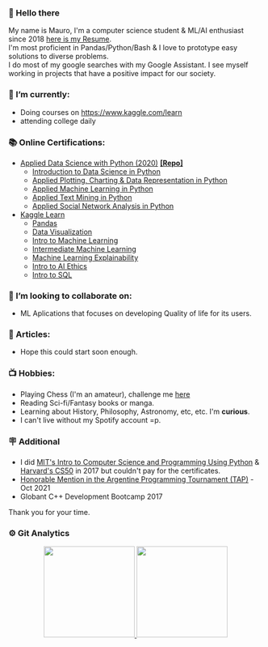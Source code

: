 ### 👋 Hello there 

My name is Mauro, I'm a computer science student & ML/AI enthusiast since 2018 [here is my Resume](https://drive.google.com/file/d/1thgw1yjKJ5hwbfpe0LqYN6WwvN_PQ7Z-/view?usp=sharing).  
I'm most proficient in Pandas/Python/Bash & I love to prototype easy solutions to diverse problems.  
I do most of my google searches with my Google Assistant.
I see myself working in projects that have a positive impact for our society.  

### 🌱 I’m currently:
  - Doing courses on https://www.kaggle.com/learn  
  - attending college daily
  
### 📚 Online Certifications:
  - [Applied Data Science with Python (2020)](https://www.coursera.org/account/accomplishments/specialization/SEYQ8JB5G94B) [**[Repo]**](https://github.com/MauroEBordon/Applied-Data-Science-in-Python)
    - [Introduction to Data Science in Python](https://www.coursera.org/account/accomplishments/verify/YBRE7BFFZRKS)  
    - [Applied Plotting, Charting & Data Representation in Python](https://www.coursera.org/account/accomplishments/verify/F83HND4KZ6E9)  
    - [Applied Machine Learning in Python](https://www.coursera.org/account/accomplishments/verify/WJ3SBL8HNR7L)  
    - [Applied Text Mining in Python](https://www.coursera.org/account/accomplishments/verify/PPRDUTS2YU85)  
    - [Applied Social Network Analysis in Python](https://www.coursera.org/account/accomplishments/verify/6499S6MD9KZH)  
  - [Kaggle Learn](https://www.kaggle.com/learn)
    - [Pandas](https://www.kaggle.com/learn/certification/mauroezequielbordn/pandas)
    - [Data Visualization](https://www.kaggle.com/learn/certification/mauroezequielbordn/data-visualization)
    - [Intro to Machine Learning](https://www.kaggle.com/learn/certification/mauroezequielbordn/intro-to-machine-learning)
    - [Intermediate Machine Learning](https://www.kaggle.com/learn/certification/mauroezequielbordn/intermediate-machine-learning)
    - [Machine Learning Explainability](https://www.kaggle.com/learn/certification/mauroezequielbordn/machine-learning-explainability)
    - [Intro to AI Ethics](https://www.kaggle.com/learn/certification/mauroezequielbordn/intro-to-ai-ethics)  
    - [Intro to SQL](https://www.kaggle.com/learn/intro-to-sql)
    
### 👯 I’m looking to collaborate on:
  - ML Aplications that focuses on developing Quality of life for its users.  

### 📑 Articles:
  - Hope this could start soon enough.  

### 📺 Hobbies:
  - Playing Chess (I'm an amateur), challenge me [here](https://lichess.org/@/thepuffsmurf)
  - Reading Sci-fi/Fantasy books or manga.
  - Learning about History, Philosophy, Astronomy, etc, etc. I'm **curious**. 
  - I can't live without my Spotify account =p.

### 🪧 Additional
  - I did [MIT's Intro to Computer Science and Programming Using Python](https://www.edx.org/course/introduction-to-computer-science-and-programming-7) & [ Harvard's CS50](https://www.edx.org/course/introduction-computer-science-harvardx-cs50x) in 2017 but couldn't pay for the certificates.
  - [Honorable Mention in the Argentine Programming Tournament  (TAP)](https://pdfhost.io/v/Ei7unYSv~_2022TAP_2021PLACE_1/) - Oct 2021
  - Globant C++ Development Bootcamp 2017
  
Thank you for your time.  

### :gear: Git Analytics
<p align="center">
  <a href="https://github.com/mauroebordon/mauroebordon">
    <img height="180em" src="https://github-readme-stats-eight-theta.vercel.app/api?username=mauroebordon&show_icons=true&theme=gruvbox&include_all_commits=true&count_private=true"/>
    <img height="180em" src="https://github-readme-stats-eight-theta.vercel.app/api/top-langs/?username=mauroebordon&layout=compact&langs_count=8&theme=gruvbox"/>
  </a>
</p>
